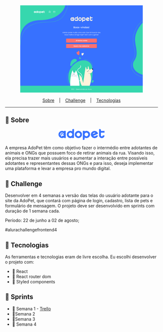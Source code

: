 <p align="center">
  <img src="./.github/adopet.jpg" alt="Preview da página Adopet" width="80%"/>
</p>


<p align="center">
  <!-- <a href="https://event-platform-sage.vercel.app/">Link</a> &nbsp;&nbsp;&nbsp;|&nbsp;&nbsp;&nbsp; -->
  <a href="#sobre">Sobre</a> &nbsp;&nbsp;&nbsp;|&nbsp;&nbsp;&nbsp;
  <a href="#challenge">Challenge</a> &nbsp;&nbsp;&nbsp;|&nbsp;&nbsp;&nbsp;
  <a href="#tecnologias">Tecnologias</a> 
</p>

---

## 📌 Sobre
<p align="center">
  <img src="./src/assets/images/logoBigBlue.png" alt="Logo Adopet" width="30%">
</p>
A empresa AdoPet têm como objetivo fazer o intermédio entre adotantes de animais e ONGs que possuem foco de retirar animais da rua. Visando isso, ela precisa trazer mais usuários e aumentar a interação entre possíveis adotantes e representantes dessas ONGs e para isso, deseja implementar uma plataforma e levar a empresa pro mundo digital.

## 🚀 Challenge 
Desenvolver em 4 semanas a versão das telas do usuário adotante para o site da AdoPet, que contará com página de login, cadastro, lista de pets e formulário de mensagem. 
O projeto deve ser desenvolvido em sprints com duração de 1 semana cada. 

Período: 22 de junho a 02 de agosto;

<span>#alurachallengefrontend4</span>

## 🔨 Tecnologias
As ferramentas e tecnologias eram de livre escolha. Eu escolhi desenvolver o projeto com:

<ul>
  <li>🔹 React</li>
  <li>🔹 React router dom</li>
  <li>🔹 Styled components</li>
</ul>

## 🏃 Sprints

<ul>
  <li>
    🔸 Semana 1 - 
    <a href="https://trello.com/b/Ie7GgNOS/challenge-front-end-adopet-semana-1-mobile-first">Trello</a>
  </li>
  <li>🔸Semana 2</li>
  <li>🔸Semana 3</li>
  <li>🔸 Semana 4</li>
</ul>

<!-- 
:heavy_check_mark: 
:x:
-->